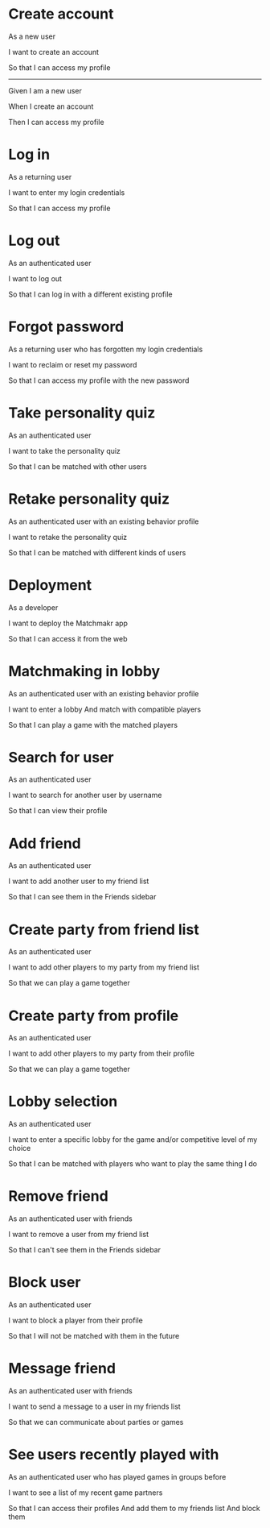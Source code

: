 # Create account
As a
new user

I want to
create an account

So that
I can access my profile

---

Given
I am a new user

When
I create an account

Then
I can access my profile

# Log in
As a
returning user

I want to
enter my login credentials

So that
I can access my profile

# Log out
As an
authenticated user

I want to
log out

So that
I can log in with a different existing profile

# Forgot password
As a
returning user who has forgotten my login credentials

I want to
reclaim or reset my password

So that
I can access my profile with the new password

# Take personality quiz
As an
authenticated user

I want to
take the personality quiz

So that
I can be matched with other users

# Retake personality quiz
As an
authenticated user with an existing behavior profile

I want to
retake the personality quiz

So that
I can be matched with different kinds of users

# Deployment
As a
developer

I want to
deploy the Matchmakr app

So that
I can access it from the web

# Matchmaking in lobby
As an
authenticated user with an existing behavior profile

I want to
enter a lobby
And
match with compatible players

So that
I can play a game with the matched players

# Search for user
As an
authenticated user

I want to
search for another user by username

So that
I can view their profile

# Add friend
As an
authenticated user

I want to
add another user to my friend list

So that
I can see them in the Friends sidebar

# Create party from friend list
As an
authenticated user

I want to
add other players to my party from my friend list

So that
we can play a game together

# Create party from profile
As an
authenticated user

I want to
add other players to my party from their profile

So that
we can play a game together

# Lobby selection
As an
authenticated user

I want to
enter a specific lobby for the game and/or competitive level of my choice

So that
I can be matched with players who want to play the same thing I do

# Remove friend
As an
authenticated user with friends

I want to
remove a user from my friend list

So that
I can't see them in the Friends sidebar

# Block user
As an
authenticated user

I want to
block a player from their profile

So that
I will not be matched with them in the future

# Message friend
As an
authenticated user with friends

I want to
send a message to a user in my friends list

So that
we can communicate about parties or games

# See users recently played with
As an
authenticated user who has played games in groups before

I want to
see a list of my recent game partners

So that
I can access their profiles
And
add them to my friends list
And
block them